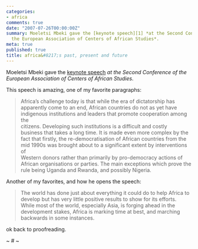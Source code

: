 ```yaml
---
categories:
- africa
comments: true
date: "2007-07-26T00:00:00Z"
summary: Moeletsi Mbeki gave the [keynote speech][1] *at the Second Conference of
  the European Association of Centers of African Studies*. 
meta: true
published: true
title: africa&#8217;s past, present and future
---
```


Moeletsi Mbeki gave the [keynote speech][1] *at the Second Conference of the European Association of Centers of African Studies*.  

 [1]: http://allafrica.com/stories/200707250737.html?page=2

This speech is amazing, one of my favorite paragraphs:

> Africa’s challenge today is that while the era of dictatorship has  
> apparently come to an end, African countries do not as yet have  
> indigenous institutions and leaders that promote cooperation among the  
> citizens. Developing such institutions is a difficult and costly  
> business that takes a long time. It is made even more complex by the  
> fact that firstly, the re-democratisation of African countries from the  
> mid 1990s was brought about to a significant extent by interventions of  
> Western donors rather than primarily by pro-democracy actions of  
> African organisations or parties. The main exceptions which prove the  
> rule being Uganda and Rwanda, and possibly Nigeria.

Another of my favorites, and how he opens the speech:

> The world has done just about everything it could do to help Africa to  
> develop but has very little positive results to show for its efforts.  
> While most of the world, especially Asia, is forging ahead in the  
> development stakes, Africa is marking time at best, and marching  
> backwards in some instances.

ok back to proofreading.

~ # ~